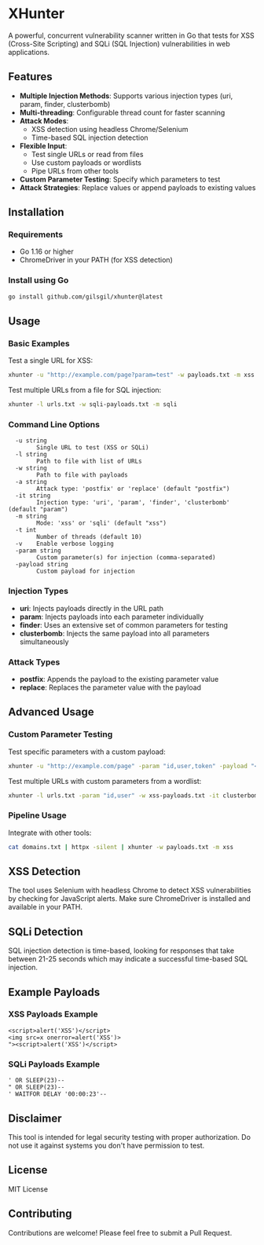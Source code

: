 # XHunter

A powerful, concurrent vulnerability scanner written in Go that tests for XSS (Cross-Site Scripting) and SQLi (SQL Injection) vulnerabilities in web applications.

## Features

- **Multiple Injection Methods**: Supports various injection types (uri, param, finder, clusterbomb)
- **Multi-threading**: Configurable thread count for faster scanning
- **Attack Modes**: 
  - XSS detection using headless Chrome/Selenium
  - Time-based SQL injection detection
- **Flexible Input**:
  - Test single URLs or read from files
  - Use custom payloads or wordlists
  - Pipe URLs from other tools
- **Custom Parameter Testing**: Specify which parameters to test
- **Attack Strategies**: Replace values or append payloads to existing values

## Installation

### Requirements

- Go 1.16 or higher
- ChromeDriver in your PATH (for XSS detection)

### Install using Go

```bash
go install github.com/gilsgil/xhunter@latest
```

## Usage

### Basic Examples

Test a single URL for XSS:
```bash
xhunter -u "http://example.com/page?param=test" -w payloads.txt -m xss
```

Test multiple URLs from a file for SQL injection:
```bash
xhunter -l urls.txt -w sqli-payloads.txt -m sqli
```

### Command Line Options

```
  -u string
        Single URL to test (XSS or SQLi)
  -l string
        Path to file with list of URLs
  -w string
        Path to file with payloads
  -a string
        Attack type: 'postfix' or 'replace' (default "postfix")
  -it string
        Injection type: 'uri', 'param', 'finder', 'clusterbomb' (default "param")
  -m string
        Mode: 'xss' or 'sqli' (default "xss")
  -t int
        Number of threads (default 10)
  -v    Enable verbose logging
  -param string
        Custom parameter(s) for injection (comma-separated)
  -payload string
        Custom payload for injection
```

### Injection Types

- **uri**: Injects payloads directly in the URL path
- **param**: Injects payloads into each parameter individually
- **finder**: Uses an extensive set of common parameters for testing
- **clusterbomb**: Injects the same payload into all parameters simultaneously

### Attack Types

- **postfix**: Appends the payload to the existing parameter value
- **replace**: Replaces the parameter value with the payload

## Advanced Usage

### Custom Parameter Testing

Test specific parameters with a custom payload:
```bash
xhunter -u "http://example.com/page" -param "id,user,token" -payload "<script>alert(1)</script>" -m xss
```

Test multiple URLs with custom parameters from a wordlist:
```bash
xhunter -l urls.txt -param "id,user" -w xss-payloads.txt -it clusterbomb -m xss
```

### Pipeline Usage

Integrate with other tools:
```bash
cat domains.txt | httpx -silent | xhunter -w payloads.txt -m xss
```

## XSS Detection

The tool uses Selenium with headless Chrome to detect XSS vulnerabilities by checking for JavaScript alerts. Make sure ChromeDriver is installed and available in your PATH.

## SQLi Detection

SQL injection detection is time-based, looking for responses that take between 21-25 seconds which may indicate a successful time-based SQL injection.

## Example Payloads

### XSS Payloads Example
```
<script>alert('XSS')</script>
<img src=x onerror=alert('XSS')>
"><script>alert('XSS')</script>
```

### SQLi Payloads Example
```
' OR SLEEP(23)--
" OR SLEEP(23)--
' WAITFOR DELAY '00:00:23'--
```

## Disclaimer

This tool is intended for legal security testing with proper authorization. Do not use it against systems you don't have permission to test.

## License

MIT License

## Contributing

Contributions are welcome! Please feel free to submit a Pull Request.
